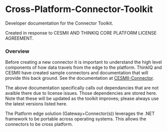# Cross-Platform-Connector-Toolkit
Developer documentation for the Connector Toolkit.

Created in response to CESMII AND THINKIQ CORE PLATFORM LICENSE AGREEMENT.

### Overview
Before creating a new connector it is important to understand the high level components of how data travels from the edge to the platform. ThinkIQ and CESMII have created sample connectors and documentation that will provide this back ground. See the documentation at [CESMII-Connector](https://github.com/cesmii/Connector).

The above documentation specifically calls out dependancies that are not avaible there due to license issues. Those dependencies are stored here. Note that these will be updated as the toolkit improves; please always use the latest versions listed here.

The Platform edge solution (Gateway+Connector(s)) leverages the .NET framework to be portable across operating systems. This allows the connectors to be cross platform.
